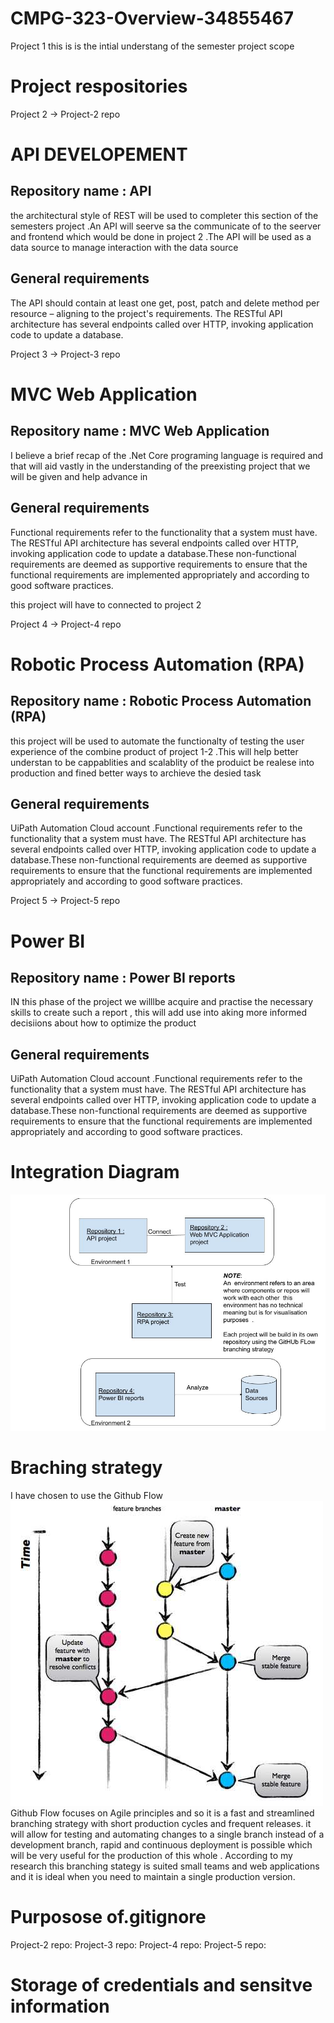 # CMPG-323-Overview-34855467
Project 1
this is is the intial understang of the semester project scope 
# Project respositories
Project 2 -> Project-2 repo
    <h1>API DEVELOPEMENT</h1>
    <h2>Repository name : API</h2>
    <p>the architectural style of REST will be used to completer this section of the semesters project .An API will seerve sa the communicate of to the seerver and frontend which would be done in project 2 .The API will be used as a data source to manage interaction with the data source</p>
    <h2>General requirements</h2>
    <p>The API should contain at least one get, post, patch and delete method per
resource – aligning to the project's requirements. The RESTful API architecture has several
endpoints called over HTTP, invoking application code to update a database. </p>
Project 3 -> Project-3 repo
    <h1>MVC Web Application</h1>
    <h2>Repository name : MVC Web Application</h2>
    <p>I believe a brief recap of the .Net Core programing language is required and that will aid vastly in the understanding of the preexisting project that we will be given and help advance in</p>
    <h2>General requirements</h2>
    <p>Functional requirements refer to the functionality that a system must have. The RESTful API architecture has several
endpoints called over HTTP, invoking application code to update a database.These non-functional requirements
are deemed as supportive requirements to ensure that the functional requirements are
implemented appropriately and according to good software practices. </p>

this project will have to connected to project 2 

Project 4 -> Project-4 repo
<h1>Robotic Process Automation (RPA)</h1>
    <h2>Repository name : Robotic Process Automation (RPA)</h2>
    <p>this project will be used to automate the functionalty of testing the user experience of the combine product of project 1-2 .This will help better understan to be cappablities and scalablity of the produict be realese into production and fined better ways to archieve the desied task  </p>
    <h2>General requirements</h2>
    <p>
    UiPath Automation Cloud account
    .Functional requirements refer to the functionality that a system must have. The RESTful API architecture has several
endpoints called over HTTP, invoking application code to update a database.These non-functional requirements
are deemed as supportive requirements to ensure that the functional requirements are
implemented appropriately and according to good software practices. </p>
Project 5 -> Project-5 repo
<h1>Power BI</h1>
    <h2>Repository name : Power BI reports </h2>
    <p>IN this phase of the project we willlbe  acquire and practise the necessary skills to create such a report , this will add use into aking more informed decisiions about how to optimize the product  </p>
    <h2>General requirements</h2>
    <p>
    UiPath Automation Cloud account
    .Functional requirements refer to the functionality that a system must have. The RESTful API architecture has several
endpoints called over HTTP, invoking application code to update a database.These non-functional requirements
are deemed as supportive requirements to ensure that the functional requirements are
implemented appropriately and according to good software practices. </p>

# Integration Diagram
<img src = "/diagram.jpg"></img>


# Braching strategy
I have chosen to use the Github Flow 
<img src = "/github-flow-branching-model.jpeg"></img>
<br>
Github Flow focuses on Agile principles and so it is a fast and streamlined branching strategy with short production cycles and frequent releases. 
it will allow for  testing and automating changes to a single branch instead of a development branch, rapid and continuous deployment is possible which will be very useful for the production of this whole . According to my research this branching stategy is suited small teams and web applications and it is ideal when you need to maintain a single production version.

# Purposose of.gitignore
Project-2 repo:
Project-3 repo:
Project-4 repo:
Project-5 repo:

# Storage of credentials and sensitve information
